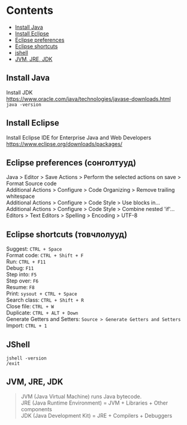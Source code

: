 # Contents
* [Install Java](#Install-Java)
* [Install Eclipse](#Install-Eclipse)
* [Eclipse preferences](#Eclipse-preferences-сонголтууд)
* [Eclipse shortcuts](#Eclipse-shortcuts-товчлолууд)
* [jshell](#jshell)
* [JVM, JRE, JDK](#jvm-jre-jdk)

## Install Java
Install JDK  
https://www.oracle.com/java/technologies/javase-downloads.html  
```java -version```  

## Install Eclipse
Install Eclipse IDE for Enterprise Java and Web Developers  
https://www.eclipse.org/downloads/packages/  

## Eclipse preferences (сонголтууд)
Java > Editor > Save Actions > Perform the selected actions on save > Format Source code  
Additional Actions > Configure > Code Organizing > Remove trailing whitespace  
Additional Actions > Configure > Code Style > Use blocks in...  
Additional Actions > Configure > Code Style > Combine nested 'if'...  
Editors > Text Editors > Spelling > Encoding > UTF-8  

## Eclipse shortcuts (товчлолууд)
Suggest: ```CTRL + Space```  
Format code: ```CTRL + Shift + F```  
Run: ```CTRL + F11```  
Debug: ```F11```  
Step into: ```F5```  
Step over: ```F6```  
Resume: ```F8```  
Print: ```sysout + CTRL + Space```  
Search class: ```CTRL + Shift + R```  
Close file: ```CTRL + W```  
Duplicate: ```CTRL + ALT + Down```  
Generate Getters and Setters: ```Source > Generate Getters and Setters```
Import: ```CTRL + 1```

## JShell
```jshell -version```  
```/exit```  

## JVM, JRE, JDK
> JVM (Java Virtual Machine) runs Java bytecode.  
> JRE (Java Runtime Environment) = JVM + Libraries + Other components  
> JDK (Java Development Kit) = JRE + Compilers + Debuggers  




